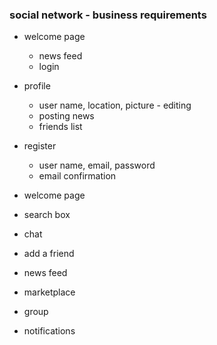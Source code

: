### social network - business requirements
- welcome page
  - news feed
  - login

- profile
  - user name, location, picture - editing
  - posting news
  - friends list
  
- register
  - user name, email, password
  - email confirmation

- welcome page
- search box
- chat
- add a friend
- news feed
- marketplace
- group
- notifications